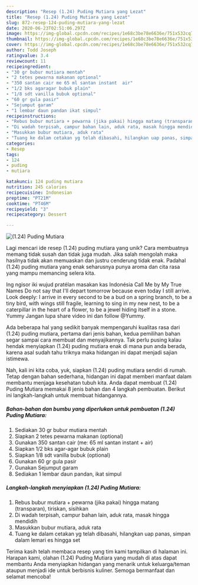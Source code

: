 ```yaml
---
description: "Resep (1.24) Puding Mutiara yang Lezat"
title: "Resep (1.24) Puding Mutiara yang Lezat"
slug: 872-resep-124-puding-mutiara-yang-lezat
date: 2020-06-23T02:51:06.297Z
image: https://img-global.cpcdn.com/recipes/1e68c3be78e6636e/751x532cq70/124-puding-mutiara-foto-resep-utama.jpg
thumbnail: https://img-global.cpcdn.com/recipes/1e68c3be78e6636e/751x532cq70/124-puding-mutiara-foto-resep-utama.jpg
cover: https://img-global.cpcdn.com/recipes/1e68c3be78e6636e/751x532cq70/124-puding-mutiara-foto-resep-utama.jpg
author: Todd Joseph
ratingvalue: 3.4
reviewcount: 11
recipeingredient:
- "30 gr bubur mutiara mentah"
- "2 tetes pewarna makanan optional"
- "350 santan cair me 65 ml santan instant  air"
- "1/2 bks agaragar bubuk plain"
- "1/8 sdt vanilla bubuk optional"
- "60 gr gula pasir"
- "Sejumput garam"
- "1 lembar daun pandan ikat simpul"
recipeinstructions:
- "Rebus bubur mutiara + pewarna (jika pakai) hingga matang (transparan), tiriskan, sisihkan"
- "Di wadah terpisah, campur bahan lain, aduk rata, masak hingga mendidih"
- "Masukkan bubur mutiara, aduk rata"
- "Tuang ke dalam cetakan yg telah dibasahi, hilangkan uap panas, simpan dalam lemari es hingga set"
categories:
- Resep
tags:
- 124
- puding
- mutiara

katakunci: 124 puding mutiara 
nutrition: 245 calories
recipecuisine: Indonesian
preptime: "PT21M"
cooktime: "PT46M"
recipeyield: "3"
recipecategory: Dessert

---
```



![(1.24) Puding Mutiara](https://img-global.cpcdn.com/recipes/1e68c3be78e6636e/751x532cq70/124-puding-mutiara-foto-resep-utama.jpg)

Lagi mencari ide resep (1.24) puding mutiara yang unik? Cara membuatnya memang tidak susah dan tidak juga mudah. Jika salah mengolah maka hasilnya tidak akan memuaskan dan justru cenderung tidak enak. Padahal (1.24) puding mutiara yang enak seharusnya punya aroma dan cita rasa yang mampu memancing selera kita.

Ing ngisor iki wujud pratélan masakan kas Indonésia Call Me by My True Names Do not say that I&#39;ll depart tomorrow because even today I still arrive. Look deeply: I arrive in every second to be a bud on a spring branch, to be a tiny bird, with wings still fragile, learning to sing in my new nest, to be a caterpillar in the heart of a flower, to be a jewel hiding itself in a stone. Yummy Jangan lupa share video ini dan follow @Yummy.

Ada beberapa hal yang sedikit banyak mempengaruhi kualitas rasa dari (1.24) puding mutiara, pertama dari jenis bahan, kedua pemilihan bahan segar sampai cara membuat dan menyajikannya. Tak perlu pusing kalau hendak menyiapkan (1.24) puding mutiara enak di mana pun anda berada, karena asal sudah tahu triknya maka hidangan ini dapat menjadi sajian istimewa.


Nah, kali ini kita coba, yuk, siapkan (1.24) puding mutiara sendiri di rumah. Tetap dengan bahan sederhana, hidangan ini dapat memberi manfaat dalam membantu menjaga kesehatan tubuh kita. Anda dapat membuat (1.24) Puding Mutiara memakai 8 jenis bahan dan 4 langkah pembuatan. Berikut ini langkah-langkah untuk membuat hidangannya.

<!--inarticleads1-->

##### Bahan-bahan dan bumbu yang diperlukan untuk pembuatan (1.24) Puding Mutiara:

1. Sediakan 30 gr bubur mutiara mentah
1. Siapkan 2 tetes pewarna makanan (optional)
1. Gunakan 350 santan cair (me: 65 ml santan instant + air)
1. Siapkan 1/2 bks agar-agar bubuk plain
1. Siapkan 1/8 sdt vanilla bubuk (optional)
1. Gunakan 60 gr gula pasir
1. Gunakan Sejumput garam
1. Sediakan 1 lembar daun pandan, ikat simpul




<!--inarticleads2-->

##### Langkah-langkah menyiapkan (1.24) Puding Mutiara:

1. Rebus bubur mutiara + pewarna (jika pakai) hingga matang (transparan), tiriskan, sisihkan
1. Di wadah terpisah, campur bahan lain, aduk rata, masak hingga mendidih
1. Masukkan bubur mutiara, aduk rata
1. Tuang ke dalam cetakan yg telah dibasahi, hilangkan uap panas, simpan dalam lemari es hingga set




Terima kasih telah membaca resep yang tim kami tampilkan di halaman ini. Harapan kami, olahan (1.24) Puding Mutiara yang mudah di atas dapat membantu Anda menyiapkan hidangan yang menarik untuk keluarga/teman ataupun menjadi ide untuk berbisnis kuliner. Semoga bermanfaat dan selamat mencoba!
